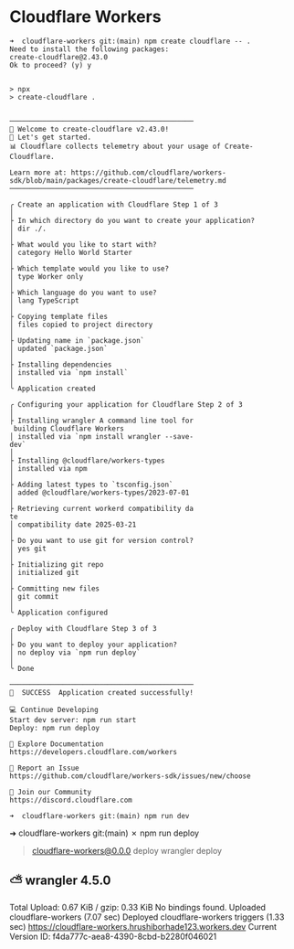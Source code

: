 # Cloudflare Workers

```
➜  cloudflare-workers git:(main) npm create cloudflare -- .
Need to install the following packages:
create-cloudflare@2.43.0
Ok to proceed? (y) y


> npx
> create-cloudflare .


─────────────────────────────────────────────
👋 Welcome to create-cloudflare v2.43.0!
🧡 Let's get started.
📊 Cloudflare collects telemetry about your usage of Create-Cloudflare.

Learn more at: https://github.com/cloudflare/workers-sdk/blob/main/packages/create-cloudflare/telemetry.md
─────────────────────────────────────────────

╭ Create an application with Cloudflare Step 1 of 3
│
├ In which directory do you want to create your application?
│ dir ./.
│
├ What would you like to start with?
│ category Hello World Starter
│
├ Which template would you like to use?
│ type Worker only
│
├ Which language do you want to use?
│ lang TypeScript
│
├ Copying template files
│ files copied to project directory
│
├ Updating name in `package.json`
│ updated `package.json`
│
├ Installing dependencies
│ installed via `npm install`
│
╰ Application created

╭ Configuring your application for Cloudflare Step 2 of 3
│
├ Installing wrangler A command line tool for
 building Cloudflare Workers
│ installed via `npm install wrangler --save-
dev`
│
├ Installing @cloudflare/workers-types
│ installed via npm
│
├ Adding latest types to `tsconfig.json`
│ added @cloudflare/workers-types/2023-07-01
│
├ Retrieving current workerd compatibility da
te
│ compatibility date 2025-03-21
│
├ Do you want to use git for version control?
│ yes git
│
├ Initializing git repo
│ initialized git
│
├ Committing new files
│ git commit
│
╰ Application configured

╭ Deploy with Cloudflare Step 3 of 3
│
├ Do you want to deploy your application?
│ no deploy via `npm run deploy`
│
╰ Done

─────────────────────────────────────────────
🎉  SUCCESS  Application created successfully!

💻 Continue Developing
Start dev server: npm run start
Deploy: npm run deploy

📖 Explore Documentation
https://developers.cloudflare.com/workers

🐛 Report an Issue
https://github.com/cloudflare/workers-sdk/issues/new/choose

💬 Join our Community
https://discord.cloudflare.com
```

```
➜  cloudflare-workers git:(main) npm run dev
```

➜  cloudflare-workers git:(main) ✗ npm run deploy

> cloudflare-workers@0.0.0 deploy
> wrangler deploy


 ⛅️ wrangler 4.5.0
------------------

Total Upload: 0.67 KiB / gzip: 0.33 KiB
No bindings found.
Uploaded cloudflare-workers (7.07 sec)
Deployed cloudflare-workers triggers (1.33 sec)
  https://cloudflare-workers.hrushiborhade123.workers.dev
Current Version ID: f4da777c-aea8-4390-8cbd-b2280f046021
```
